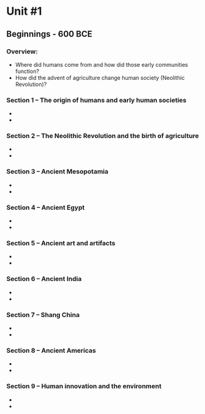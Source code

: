# Unit #1
## Beginnings - 600 BCE

### Overview:
* Where did humans come from and how did those early communities function?
* How did the advent of agriculture change human society (Neolithic Revolution)?

### Section 1 – The origin of humans and early human societies
* 
* 
### Section 2 – The Neolithic Revolution and the birth of agriculture
* 
* 
### Section 3 – Ancient Mesopotamia
* 
* 
### Section 4 – Ancient Egypt
* 
* 
### Section 5 – Ancient art and artifacts
* 
* 
### Section 6 – Ancient India
* 
* 
### Section 7 – Shang China
* 
* 
### Section 8 – Ancient Americas
* 
* 
### Section 9 – Human innovation and the environment
* 
* 
